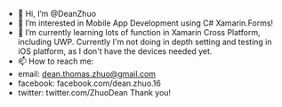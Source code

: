 - 👋 Hi, I’m @DeanZhuo
- 👀 I’m interested in Mobile App Development using C# Xamarin.Forms!
- 🌱 I’m currently learning lots of function in Xamarin Cross Platform, including UWP. 
Currently I'm not doing in depth setting and testing in iOS platform, as I don't have the devices needed yet.
- 📫 How to reach me:
- email: dean.thomas.zhuo@gmail.com
- facebook: facebook.com/dean.zhuo.16
- twitter: twitter.com/ZhuoDean
Thank you!
